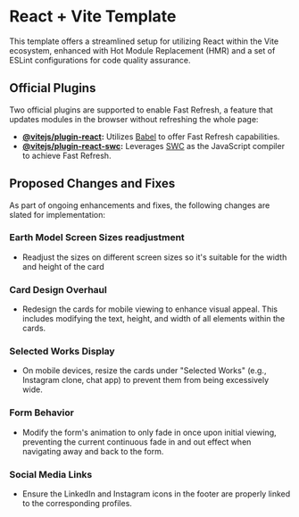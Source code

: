 # React + Vite Template

This template offers a streamlined setup for utilizing React within the Vite ecosystem, enhanced with Hot Module Replacement (HMR) and a set of ESLint configurations for code quality assurance.

## Official Plugins
Two official plugins are supported to enable Fast Refresh, a feature that updates modules in the browser without refreshing the whole page:

- **[@vitejs/plugin-react](https://github.com/vitejs/vite-plugin-react/blob/main/packages/plugin-react/README.md):** Utilizes [Babel](https://babeljs.io/) to offer Fast Refresh capabilities.
- **[@vitejs/plugin-react-swc](https://github.com/vitejs/vite-plugin-react-swc):** Leverages [SWC](https://swc.rs/) as the JavaScript compiler to achieve Fast Refresh.

## Proposed Changes and Fixes

As part of ongoing enhancements and fixes, the following changes are slated for implementation:

### Earth Model Screen Sizes readjustment
- Readjust the sizes on different screen sizes so it's suitable for the width and height of the card

### Card Design Overhaul
- Redesign the cards for mobile viewing to enhance visual appeal. This includes modifying the text, height, and width of all elements within the cards.

### Selected Works Display
- On mobile devices, resize the cards under "Selected Works" (e.g., Instagram clone, chat app) to prevent them from being excessively wide.

### Form Behavior
- Modify the form's animation to only fade in once upon initial viewing, preventing the current continuous fade in and out effect when navigating away and back to the form.

### Social Media Links
- Ensure the LinkedIn and Instagram icons in the footer are properly linked to the corresponding profiles.
